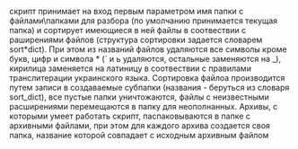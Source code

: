 скрипт принимает на вход первым параметром имя папки с файлами\папками для разбора
(по умолчанию принимается текущая папка) и сортирует имеющиеся в ней файлы в соотвествии
с раширениями файлов (структура сортировки задается словарем sort*dict). При этом из
названий файлов удаляются все символы кроме букв, цифр и символа * (` и ь удаляются,
остальные заменяются на \_), кирилица заменяется на латиницу в соотвествии с правилами
транслитерации украинского языка. Сортировка файлоа производится путем записи в создаваемые
субпапки (названия - беруться из словаря sort_dict), все пустые папки уничтожаются, файлы с
неизвестными расширениями перемещаются в папку для неополнанных. Архивы, с которыми умеет
работать скрипт, паспаковываются в папке с архивными файлами, при этом для каждого архива
создается своя папка, название которой совпадает с исходным архивным файлом
